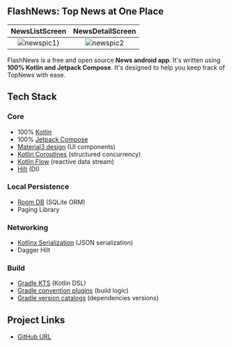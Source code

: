 ## FlashNews: Top News at One Place
NewsListScreen            |  NewsDetailScreen
:-------------------------:|:-------------------------:
![newspic1](https://github.com/user-attachments/assets/55ffbf06-1168-4f5c-81f7-c321ae8b51d1))  |  ![newspic2](https://github.com/user-attachments/assets/8ca6e9bf-d3af-4da0-b41e-1aa76af00b59)

FlashNews is a free and open source **News android app**. It's written using **100% Kotlin and Jetpack Compose**. It's designed to help you keep track of TopNews with ease.

## Tech Stack

### Core

- 100% [Kotlin](https://kotlinlang.org/)
- 100% [Jetpack Compose](https://developer.android.com/jetpack/compose)
- [Material3 design](https://m3.material.io/) (UI components)
- [Kotlin Coroutines](https://kotlinlang.org/docs/coroutines-overview.html) (structured concurrency)
- [Kotlin Flow](https://kotlinlang.org/docs/flow.html) (reactive data stream)
- [Hilt](https://dagger.dev/hilt/) (DI)



<!--### Testing
- [JUnit4](https://github.com/junit-team/junit4) (test framework, compatible with Android)
- [Kotest](https://kotest.io/) (unit test assertions)
- [Paparazzi](https://github.com/cashapp/paparazzi) (screenshot testing)-->

### Local Persistence
- [Room DB](https://developer.android.com/training/data-storage/room) (SQLite ORM)
- Paging Library

### Networking
- [Kotlinx Serialization](https://github.com/Kotlin/kotlinx.serialization) (JSON serialization)
- Dagger Hilt

### Build
- [Gradle KTS](https://docs.gradle.org/current/userguide/kotlin_dsl.html) (Kotlin DSL)
- [Gradle convention plugins](https://docs.gradle.org/current/samples/sample_convention_plugins.html) (build logic)
- [Gradle version catalogs](https://developer.android.com/build/migrate-to-catalogs) (dependencies versions)

<!--### Other
- [Firebase Crashlytics](https://firebase.google.com/products/crashlytics) (stability monitoring)
- [Timber](https://github.com/JakeWharton/timber) (logging)
- [Detekt](https://github.com/detekt/detekt) (linter)
- [Ktlint](https://github.com/pinterest/ktlint) (linter)
- [Slack's compose-lints](https://slackhq.github.io/compose-lints/) (linter)-->



<!-- <div align="center">
  <a href="URL_TO_CONTRIBUTION">
    <img src="URL_TO_PERSONS_PHOTO" width="100px;" alt="PERSON'S PHOTO"/><br>
    <strong>USERNAME</strong><br>
    <small>MESSAGE_FOR_THEIR_CONTRIBUTION</small>
  </a>
</div> -->

##  Project Links

- [GitHub URL](https://github.com/Its-Aki/FlashNews)
